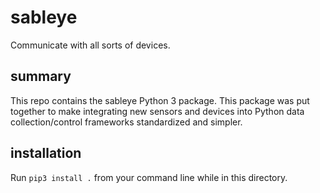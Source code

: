 # sableye
Communicate with all sorts of devices.

## summary
This repo contains the sableye Python 3 package. This package was 
put together to make integrating new sensors and devices into 
Python data collection/control frameworks standardized and simpler.

## installation
Run `pip3 install .` from your command line while in this directory.
